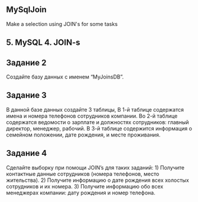 ## MySqlJoin
Make a selection using JOIN's for some tasks
## 5. MySQL 4. JOIN-s
## Задание 2 

Создайте базу данных с именем “MyJoinsDB”. 

## Задание 3 

В данной базе данных создайте 3 таблицы, В 1-й таблице содержатся имена и номера телефонов сотрудников компании. Во 2-й таблице содержатся ведомости о зарплате и должностях сотрудников: главный директор, менеджер, рабочий. В 3-й таблице содержится информация о семейном положении, дате рождения, и месте проживания. 

## Задание 4 

Сделайте выборку при помощи JOIN’s для таких заданий: 1) Получите контактные данные сотрудников (номера телефонов, место жительства). 2) Получите информацию о дате рождения всех холостых сотрудников и их номера. 3) Получите информацию обо всех менеджерах компании: дату рождения и номер телефона. 

